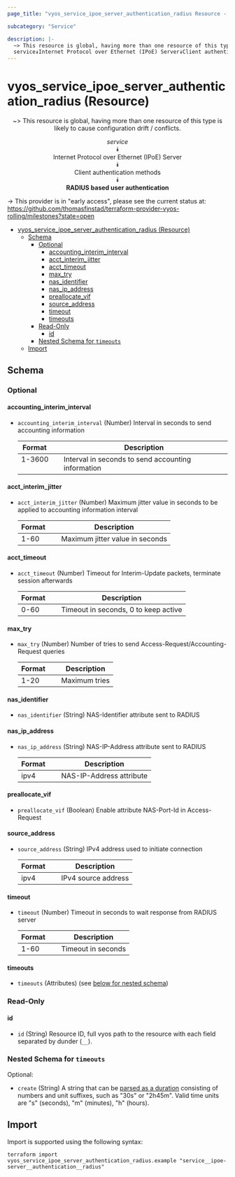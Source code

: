 ```yaml
---
page_title: "vyos_service_ipoe_server_authentication_radius Resource - vyos"

subcategory: "Service"

description: |-
  ~> This resource is global, having more than one resource of this type is likely to cause configuration drift / conflicts.
  service⯯Internet Protocol over Ethernet (IPoE) Server⯯Client authentication methods⯯RADIUS based user authentication
---
```


# vyos_service_ipoe_server_authentication_radius (Resource)
<center>

~> This resource is global, having more than one resource of this type is likely to cause configuration drift / conflicts.

*service*  
⯯  
Internet Protocol over Ethernet (IPoE) Server  
⯯  
Client authentication methods  
⯯  
**RADIUS based user authentication**


</center>

-> This provider is in "early access", please see the current status at: https://github.com/thomasfinstad/terraform-provider-vyos-rolling/milestones?state=open

<!--TOC-->

- [vyos_service_ipoe_server_authentication_radius (Resource)](#vyos_service_ipoe_server_authentication_radius-resource)
  - [Schema](#schema)
    - [Optional](#optional)
      - [accounting_interim_interval](#accounting_interim_interval)
      - [acct_interim_jitter](#acct_interim_jitter)
      - [acct_timeout](#acct_timeout)
      - [max_try](#max_try)
      - [nas_identifier](#nas_identifier)
      - [nas_ip_address](#nas_ip_address)
      - [preallocate_vif](#preallocate_vif)
      - [source_address](#source_address)
      - [timeout](#timeout)
      - [timeouts](#timeouts)
    - [Read-Only](#read-only)
      - [id](#id)
    - [Nested Schema for `timeouts`](#nested-schema-for-timeouts)
  - [Import](#import)

<!--TOC-->

<!-- schema generated by tfplugindocs -->
## Schema

### Optional

#### accounting_interim_interval
- `accounting_interim_interval` (Number) Interval in seconds to send accounting information

    |  Format  &emsp;|  Description                                         |
    |----------|------------------------------------------------------|
    |  1-3600  &emsp;|  Interval in seconds to send accounting information  |
#### acct_interim_jitter
- `acct_interim_jitter` (Number) Maximum jitter value in seconds to be applied to accounting information interval

    |  Format  &emsp;|  Description                      |
    |----------|-----------------------------------|
    |  1-60    &emsp;|  Maximum jitter value in seconds  |
#### acct_timeout
- `acct_timeout` (Number) Timeout for Interim-Update packets, terminate session afterwards

    |  Format  &emsp;|  Description                           |
    |----------|----------------------------------------|
    |  0-60    &emsp;|  Timeout in seconds, 0 to keep active  |
#### max_try
- `max_try` (Number) Number of tries to send Access-Request/Accounting-Request queries

    |  Format  &emsp;|  Description    |
    |----------|-----------------|
    |  1-20    &emsp;|  Maximum tries  |
#### nas_identifier
- `nas_identifier` (String) NAS-Identifier attribute sent to RADIUS
#### nas_ip_address
- `nas_ip_address` (String) NAS-IP-Address attribute sent to RADIUS

    |  Format  &emsp;|  Description               |
    |----------|----------------------------|
    |  ipv4    &emsp;|  NAS-IP-Address attribute  |
#### preallocate_vif
- `preallocate_vif` (Boolean) Enable attribute NAS-Port-Id in Access-Request
#### source_address
- `source_address` (String) IPv4 address used to initiate connection

    |  Format  &emsp;|  Description          |
    |----------|-----------------------|
    |  ipv4    &emsp;|  IPv4 source address  |
#### timeout
- `timeout` (Number) Timeout in seconds to wait response from RADIUS server

    |  Format  &emsp;|  Description         |
    |----------|----------------------|
    |  1-60    &emsp;|  Timeout in seconds  |
#### timeouts
- `timeouts` (Attributes) (see [below for nested schema](#nestedatt--timeouts))

### Read-Only

#### id
- `id` (String) Resource ID, full vyos path to the resource with each field separated by dunder (`__`).

<a id="nestedatt--timeouts"></a>
### Nested Schema for `timeouts`

Optional:

- `create` (String) A string that can be [parsed as a duration](https://pkg.go.dev/time#ParseDuration) consisting of numbers and unit suffixes, such as &#34;30s&#34; or &#34;2h45m&#34;. Valid time units are &#34;s&#34; (seconds), &#34;m&#34; (minutes), &#34;h&#34; (hours).

## Import

Import is supported using the following syntax:

```shell
terraform import vyos_service_ipoe_server_authentication_radius.example "service__ipoe-server__authentication__radius"
```
